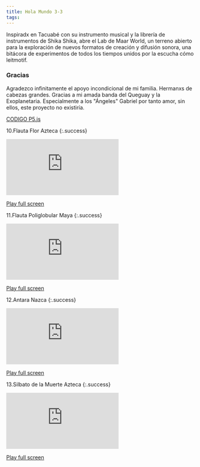 ```yaml
---
title: Hola Mundo 3-3
tags: 
---
```


Inspiradx en Tacuabé con su instrumento musical y la librería de instrumentos de Shika Shika,  abre el Lab de Maar World, un terreno abierto para la exploración de nuevos formatos de creación y difusión sonora, una bitácora de experimentos de todos los tiempos unidos por la escucha cómo leitmotif. 


### Gracias 
Agradezco infinitamente el apoyo incondicional de mi familia.
Hermanxs de cabezas grandes.
Gracias a mi amada banda del Queguay y la Exoplanetaria.
Especialmente a los "Ángeles" Gabriel por tanto amor, sin ellos, este proyecto no existiría. 

<a href="https://github.com/maar34/ENT-cards-player" rel="Maar World Player" target="_blank"> CODIGO P5.js </a> 

10.Flauta Flor Azteca
{:.success}

<div class="container">
  <iframe class="responsive-iframe" src="https://play.maar.world/?g=8&d=0&c=12" style="border: 0" ></iframe>
</div>

<a href="https://play.maar.world/?g=8&d=0&c=12 " rel="Maar World Player" target="_blank"> Play full screen</a> 

11.Flauta Poliglobular Maya
{:.success}

<div class="container">
  <iframe class="responsive-iframe" src="https://play.maar.world/?g=8&d=0&c=13" style="border: 0" ></iframe>
</div>

<a href="https://play.maar.world/?g=8&d=0&c=13 " rel="Maar World Player" target="_blank"> Play full screen</a> 

12.Antara Nazca
{:.success}

<div class="container">
  <iframe class="responsive-iframe" src="https://play.maar.world/?g=8&d=0&c=14" style="border: 0" ></iframe>
</div>

<a href="https://play.maar.world/?g=8&d=0&c=14 " rel="Maar World Player" target="_blank"> Play full screen</a> 

13.Silbato de la Muerte Azteca
{:.success}

<div class="container">
  <iframe class="responsive-iframe" src="https://play.maar.world/?g=8&d=0&c=15" style="border: 0" ></iframe>
</div>

<a href="https://play.maar.world/?g=8&d=0&c=15 " rel="Maar World Player" target="_blank"> Play full screen</a> 

